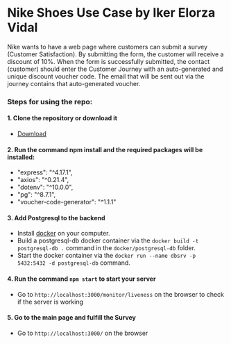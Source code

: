 # Nike Shoes Use Case by Iker Elorza Vidal

Nike wants to have a web page where customers can submit a
survey (Customer Satisfaction). By submitting the form, the
customer will receive a discount of 10%. When the form is
successfully submitted, the contact (customer) should enter the
Customer Journey with an auto-generated and unique discount
voucher code. The email that will be sent out via the journey
contains that auto-generated voucher.


### Steps for using the repo:

#### 1. Clone the repository or download it
  - [Download](https://github.com/ikerelvi/nike-shoes-case.git)

#### 2. Run the command npm install and the required packages will be installed:
  -  "express": "^4.17.1",
  -  "axios": "^0.21.4",
  -  "dotenv": "^10.0.0",
  -  "pg": "^8.7.1",
  -  "voucher-code-generator": "^1.1.1"

#### 3. Add Postgresql to the backend
  - Install [docker](https://www.docker.com/) on your computer.
  - Build a postgresql-db docker container via the `docker build -t postgresql-db .` command in the `docker/postgresql-db` folder.
  - Start the docker container via the `docker run --name dbsrv -p 5432:5432 -d postgresql-db` command.

#### 4. Run the command `npm start` to start your server
- Go to `http://localhost:3000/monitor/liveness` on the browser to check if the server is working

#### 5. Go to the main page and fulfill the Survey
- Go to `http://localhost:3000/` on the browser